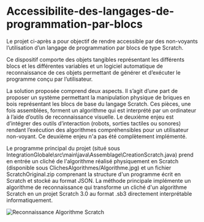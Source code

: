 # Accessibilite-des-langages-de-programmation-par-blocs
Le projet ci-après a pour objectif de rendre accessible par des non-voyants l’utilisation d’un langage de programmation par blocs de type Scratch. 

Ce dispositif comporte des objets tangibles représentant les différents blocs et les différentes variables et un logiciel automatique de reconnaissance de ces objets permettant de générer et d’exécuter le programme conçu par l’utilisateur.

La solution proposée comprend deux aspects.
Il s’agit d’une part de proposer un système permettant la manipulation physique de briques en bois représentant les blocs de base du langage Scratch. Ces pièces, une fois assemblées, forment un algorithme qui est interprété par un ordinateur à l’aide d’outils de reconnaissance visuelle.
Le deuxième enjeu est d’intégrer des outils d’interaction (robots, sorties tactiles ou sonores) rendant l’exécution des algorithmes compréhensibles pour un utilisateur non-voyant. Ce deuxième enjeu n'a pas été complètement implémenté.

Le programme principal du projet (situé sous IntegrationGlobale\src\main\java\Assemblage\CreationScratch.java) prend en entrée un cliché de l'algorithme réalisé physiquement en Scratch (disponible sous ClichesAlgorithmes/Algorithme.jpg) et un fichier ScratchOriginal.zip comprenant la structure d'un programme écrit en Scratch et stocké au format JSON. 
La méthode principale implémente un algorithme de reconnaissance qui transforme un cliché d'un algorithme Scratch en un projet Scratch 3.0 au format .sb3 directement interprétable informatiquement.

![Reconnaissance Algorithme Scratch](https://user-images.githubusercontent.com/79979599/109825947-9d10bf80-7c3a-11eb-9176-78ce7325e410.PNG)



